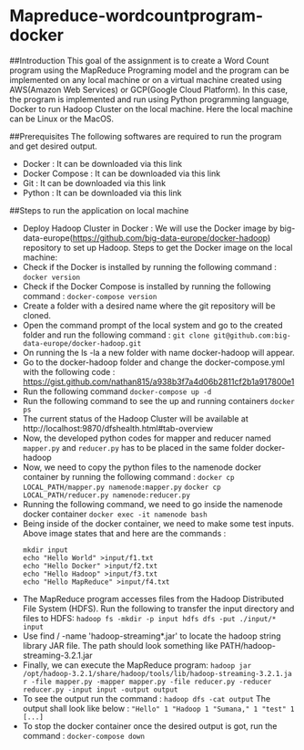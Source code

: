 # Mapreduce-wordcountprogram-docker

##Introduction
   This goal of the assignment is to create a Word Count program using the MapReduce Programing model and the program can be implemented on any local machine or on a virtual machine created using AWS(Amazon Web Services) or GCP(Google Cloud Platform).
   In this case, the program is implemented and run using Python programming language, Docker to run Hadoop Cluster on the local machine. Here the local machine can be Linux or the MacOS.

##Prerequisites
The following softwares are required to run the program and get desired output.
+ Docker : It can be downloaded via this link
+ Docker Compose : It can be downloaded via this link 
+ Git : It can be downloaded via this link
+ Python : It can be downloaded via this link

##Steps to run the application on local machine

+ Deploy Hadoop Cluster in Docker :
  We will use the Docker image by big-data-europe(https://github.com/big-data-europe/docker-hadoop) repository to set up Hadoop. Steps to get the Docker image on the local machine:
+ Check if the Docker is installed by running the following command :
  ```docker version```
+ Check if the Docker Compose is installed by running the following command : ```docker-compose version```
+ Create a folder with a desired name where the git repository will be cloned.
+ Open the command prompt of the local system and go to the created folder and run the following command :
  ```git clone git@github.com:big-data-europe/docker-hadoop.git```
+ On running the ls -la a new folder with name docker-hadoop will appear.
+ Go to the docker-hadoop folder and change the docker-compose.yml with the following code :
  https://gist.github.com/nathan815/a938b3f7a4d06b2811cf2b1a917800e1
+ Run the following command ```docker-compose up -d```
+ Run the following command to see the up and running containers
  ```docker ps```
+ The current status of the Hadoop Cluster will be available at
  http://localhost:9870/dfshealth.html#tab-overview
+ Now, the developed python codes for mapper and reducer named ```mapper.py``` and ```reducer.py``` has to be placed in the same folder docker-hadoop
+ Now, we need to copy the python files to the namenode docker container by running the following command :
  ```docker cp LOCAL_PATH/mapper.py namenode:mapper.py```
  ```docker cp LOCAL_PATH/reducer.py namenode:reducer.py```
+ Running the following command, we need to go inside the namenode docker container 
  ```docker exec -it namenode bash```
+ Being inside of the docker container, we need to make some test inputs. Above image states that and here are the commands : 
  ```
  mkdir input
  echo "Hello World" >input/f1.txt
  echo "Hello Docker" >input/f2.txt 
  echo "Hello Hadoop" >input/f3.txt 
  echo "Hello MapReduce" >input/f4.txt
  ```
+ The MapReduce program accesses files from the Hadoop Distributed File System (HDFS). Run the following to transfer the input directory and files to HDFS:
  ```hadoop fs -mkdir -p input hdfs dfs -put ./input/* input```
+ Use find / -name 'hadoop-streaming*.jar' to locate the hadoop string library JAR file. The path should look something like PATH/hadoop-streaming-3.2.1.jar  
+ Finally, we can execute the MapReduce program:
  ```hadoop jar /opt/hadoop-3.2.1/share/hadoop/tools/lib/hadoop-streaming-3.2.1.ja r -file mapper.py -mapper mapper.py -file reducer.py -reducer reducer.py -input input -output output```
+ To see the output run the command :
  ```hadoop dfs -cat output```
  The output shall look like below :
  ```"Hello" 1 "Hadoop 1 "Sumana," 1 "test" 1 [...] ```
+ To stop the docker container once the desired output is got, run the command : 
  ```docker-compose down```
